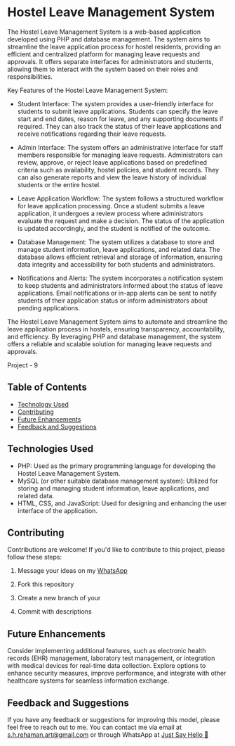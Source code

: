 
#  Hostel Leave Management System

The Hostel Leave Management System is a web-based application developed using PHP and database management. The system aims to streamline the leave application process for hostel residents, providing an efficient and centralized platform for managing leave requests and approvals. It offers separate interfaces for administrators and students, allowing them to interact with the system based on their roles and responsibilities.

Key Features of the Hostel Leave Management System:

- Student Interface: The system provides a user-friendly interface for students to submit leave applications. Students can specify the leave start and end dates, reason for leave, and any supporting documents if required. They can also track the status of their leave applications and receive notifications regarding their leave requests.

- Admin Interface: The system offers an administrative interface for staff members responsible for managing leave requests. Administrators can review, approve, or reject leave applications based on predefined criteria such as availability, hostel policies, and student records. They can also generate reports and view the leave history of individual students or the entire hostel.

- Leave Application Workflow: The system follows a structured workflow for leave application processing. Once a student submits a leave application, it undergoes a review process where administrators evaluate the request and make a decision. The status of the application is updated accordingly, and the student is notified of the outcome.

- Database Management: The system utilizes a database to store and manage student information, leave applications, and related data. The database allows efficient retrieval and storage of information, ensuring data integrity and accessibility for both students and administrators.

- Notifications and Alerts: The system incorporates a notification system to keep students and administrators informed about the status of leave applications. Email notifications or in-app alerts can be sent to notify students of their application status or inform administrators about pending applications.

The Hostel Leave Management System aims to automate and streamline the leave application process in hostels, ensuring transparency, accountability, and efficiency. By leveraging PHP and database management, the system offers a reliable and scalable solution for managing leave requests and approvals.

Project - 9

## Table of Contents
- [Technology Used](#technologies)
- [Contributing](#contributing)
- [Future Enhancements](#future)
- [Feedback and Suggestions](#feedback-and-suggestions) 

## Technologies Used
- PHP: Used as the primary programming language for developing the Hostel Leave Management System.
- MySQL (or other suitable database management system): Utilized for storing and managing student information, leave applications, and related data.
- HTML, CSS, and JavaScript: Used for designing and enhancing the user interface of the application.

## Contributing

Contributions are welcome! If you'd like to contribute to this project, please follow these steps:

 1. Message your ideas on my [WhatsApp](https://api.whatsapp.com/send/?phone=919777795786&text=Hello%20Shaikh%20Habibur%20Rehaman,%20I%20get%20this%20no.%20from%20your%20Github%20&type=phone_number&app_absent=0)
 2. Fork this repository 

 3. Create a new branch of your 
 4. Commit with descriptions 


## Future Enhancements

Consider implementing additional features, such as electronic health records (EHR) management, laboratory test management, or integration with medical devices for real-time data collection. Explore options to enhance security measures, improve performance, and integrate with other healthcare systems for seamless information exchange.

## Feedback and Suggestions

If you have any feedback or suggestions for improving this model, please feel free to reach out to me. You can contact me via email at s.h.rehaman.art@gmail.com or through WhatsApp at [Just Say Hello 👋 ](https://api.whatsapp.com/send/?phone=919777795786&text=Hello%20Shaikh%20Habibur%20Rehaman,%20I%20get%20this%20no.%20from%20your%20Github%20&type=phone_number&app_absent=0)
